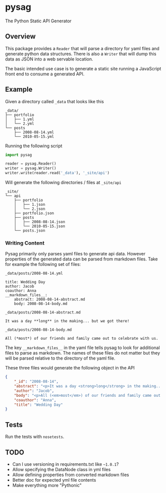 # pysag
The Python Static API Generator

## Overview
This package provides a `Reader` that will parse a directory for yaml files and
generate python data structures. There is also a `Writer` that will dump this
data as JSON into a web servable location.

The basic intended use case is to generate a static site running a JavaScript
front end to consume a generated API.

## Example
Given a directory called `_data` that looks like this

    _data/
    ├── portfolio
    │   ├── 1.yml
    │   └── 2.yml
    └── posts
        ├── 2008-08-14.yml
        └── 2010-05-15.yml

Running the following script

~~~python
import pysag

reader = pysag.Reader()
writer = pysag.Writer()
writer.write(reader.read('_data'), '_site/api')
~~~

Will generate the following directories / files at `_site/api`

    _site/
    └── api
        ├── portfolio
        │   ├── 1.json
        │   └── 2.json
        ├── portfolio.json
        ├── posts
        │   ├── 2008-08-14.json
        │   └── 2010-05-15.json
        └── posts.json

### Writing Content
Pysag primarily only parses yaml files to generate api data. However properties
of the generated data can be parsed from markdown files. Take for example the
following set of files:

`_data/posts/2008-08-14.yml`

    title: Wedding Day
    author: Jacob
    coauthor: Anna
    __markdown_files__:
        abstract: 2008-08-14-abstract.md
        body: 2008-08-14-body.md

`_data/posts/2008-08-14-abstract.md`

    It was a day **long** in the making... but we got there!

`_data/posts/2008-08-14-body.md`

    All (*most*) of our friends and family came out to celebrate with us.

The key `__markdown_files__` in the yaml file tells pysag to look for
additional files to parse as markdown. The names of these files do not matter
but they will be parsed relative to the directory of the yaml file.

These three files would generate the following object in the API

~~~json
{
    "_id": "2008-08-14",
    "abstract": "<p>It was a day <strong>long</strong> in the making... but we got there!</p>",
    "author": "Jacob",
    "body": "<p>All (<em>most</em>) of our friends and family came out to celebrate with us.</p>",
    "coauthor": "Anna",
    "title": "Wedding Day"
}
~~~

## Tests
Run the tests with `nosetests`.

## TODO
* Can I use versioning in requirements.txt like `~1.0.1`?
* Allow specifying the DataNode class in yml files
* Allow defining properties from converted markdown files
* Better doc for expected yml file contents
* Make everything more "Pythonic"
